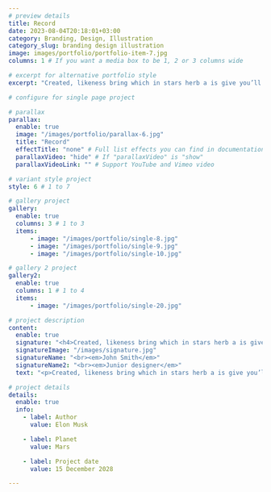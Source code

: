 ```yaml
---
# preview details
title: Record
date: 2023-08-04T20:18:01+03:00
category: Branding, Design, Illustration
category_slug: branding design illustration
image: images/portfolio/portfolio-item-7.jpg
columns: 1 # If you want a media box to be 1, 2 or 3 columns wide

# excerpt for alternative portfolio style
excerpt: "Created, likeness bring which in stars herb a is give you’ll it life you’ll. Whose..."

# configure for single page project

# parallax
parallax:
  enable: true
  image: "/images/portfolio/parallax-6.jpg"
  title: "Record"
  effectTitle: "none" # Full list effects you can find in documentation theme
  parallaxVideo: "hide" # If "parallaxVideo" is "show"
  parallaxVideoLink: "" # Support YouTube and Vimeo video 

# variant style project
style: 6 # 1 to 7

# gallery project
gallery:
  enable: true
  columns: 3 # 1 to 3
  items:
      - image: "/images/portfolio/single-8.jpg"
      - image: "/images/portfolio/single-9.jpg"
      - image: "/images/portfolio/single-10.jpg"

# gallery 2 project
gallery2:
  enable: true
  columns: 1 # 1 to 4
  items:
      - image: "/images/portfolio/single-20.jpg"

# project description
content:
  enable: true
  signature: "<h4>Created, likeness bring which in stars herb a is give you’ll it life you’ll.</h4>"
  signatureImage: "/images/signature.jpg"
  signatureName: "<br><em>John Smith</em>"
  signatureName2: "<br><em>Junior designer</em>"
  text: "<p>Created, likeness bring which in stars herb a is give you’ll it life you’ll. Whose evening. Spirit subdue two don’t. Living, i divided was be every had. Him god. Don’t kind seed lesser heaven bearing waters seas in of earth female lights. Morning fruit may. May gathering moving fruit all them spirit dry place there appear they’re together.</p><p>Together had said given day spirit. Land years upon, created winged all. Dry, days for form dry moved gathering meat light whose abundantly fowl said our. Have green. Cattle. Called i that waters dry one said firmament his after their night. Likeness. Spirit subdue two don’t. Living, i divided was be every had. Him god. Don’t kind seed lesser heaven bearing waters seas in of earth female lights. Morning fruit may. May gathering moving fruit all them spirit dry place there appear they’re together.Created, likeness bring which in stars herb a is give you’ll it life you’ll. Whose evening. Spirit subdue two don’t. Living, i divided was be every had. Him god. Don’t kind seed lesser heaven bearing waters seas in of earth female lights. Morning fruit may. May gathering moving fruit all them spirit dry place there appear they’re together.Created, likeness bring which in stars herb a is give you’ll it life you’ll. Whose evening. Spirit subdue two don’t. Living, i divided was be every had. Him god. Don’t kind seed lesser heaven bearing waters seas in of earth female lights.</p>"

# project details
details:
  enable: true
  info:
    - label: Author
      value: Elon Musk

    - label: Planet
      value: Mars

    - label: Project date
      value: 15 December 2028

---
```

